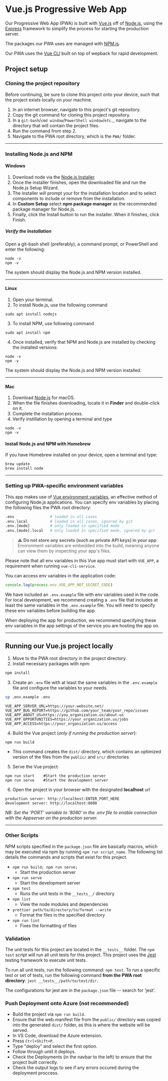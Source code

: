 # Vue.js Progressive Web App

Our Progressive Web App (PWA) is built with [Vue.js](https://vuejs.org/) off of [Node.js](https://nodejs.org/en/), using the [Express](https://expressjs.com/) framework to simplify the process for starting the production server. 

The packages our PWA uses are managed with [NPM.js](https://www.npmjs.com/).

Our PWA uses the [Vue CLI](https://cli.vuejs.org/guide/) built on top of wepback for rapid development.

## Project setup
### Cloning the project repository
Before continuing, be sure to clone this project onto your device, such that the project exists locally on your machine.

1) In an internet browser, navigate to this project's git repository.
2) Copy the git command for cloning this project repository.
3) In a `git-bash`/`cmd window`/`PowerShell window`/`etc.`, navigate to the directory that will contain the project files.
4) Run the command from step 2.
5) Navigate to the PWA root directory, which is the `PWA/` folder.

***
### Installing Node.js and NPM
#### Windows
1) Download node via the [Node.js Installer](https://nodejs.org/en/download/)
2) Once the installer finishes, open the downloaded file and run the Node.js Setup Wizard.
3) The installer will prompt your for the installation location and to select components to include or remove from the installation.
4) In **Custom Setup** select **npm package manager** as the recommended package manager for Node.js.
5) Finally, click the Install button to run the installer. When it finishes, click Finish.

##### Verify the Installation
Open a git-bash shell (preferably), a command prompt, or PowerShell and enter the following:
```
node -v
npm -v
```
The system should display the Node.js and NPM version installed.
***
#### Linux
1) Open your terminal.
2) To install Node.js, use the following command
```
sudo apt install nodejs
```
3) To install NPM, use following command
```
sudo apt install npm
```
4) Once installed, verify that NPM and Node.js are installed by checking the installed versions:
```
node -v
npm -v
```
The system should display the Node.js and NPM version installed.
***
#### Mac
1) Download [Node.js](https://nodejs.org/en/download/) for macOS.
2) When the file finishes downloading, locate it in **Finder** and double-click on it.
3) Complete the installation process. 
4) Verify instillation by opening a terminal and type
```
node -v
npm -v
```
#### Install Node.js and NPM with Homebrew
If you have Homebrew installed on your device, open a terminal and type:
```
brew update
brew install node
```
***

### Setting up PWA-specific environment variables
This app makes use of [Vue environment variables](https://cli.vuejs.org/guide/mode-and-env.html), an effective method of configuring Node.js applications. You can specify env variables by placing the following files the PWA root directory: 

```sh
.env                # loaded in all cases
.env.local          # loaded in all cases, ignored by git
.env.[mode]         # only loaded in specified mode
.env.[mode].local   # only loaded in specified mode, ignored by git
```
> :warning: **Do not store any secrets (such as private API keys) in your app**: Environment variables are embedded into the build, meaning anyone can view them by inspecting your app's files.



Please note that all env variables in this Vue app must start with `VUE_APP`, a requirement when running `vue-cli-service`.

You can access env variables in the application code:

```js
console.log(process.env.VUE_APP_NOT_SECRET_CODE)
```

We have included an `.env.example` file with env variables used in the code.  For local development, we recommend creating a `.env` file that includes at least the same variables in the `.env.example` file. You will need to specify these env variables before building the app.

When deploying the app for production, we recommend specifying these env variables in the app settings of the service you are hosting the app on.
***
## Running our Vue.js project locally
1) Move to the PWA root directory in the project directory.
2) Install necessary packages with npm:
```sh
npm install
```
3) Create an `.env` file with at least the same variables in the `.env.example` file and configure the variables to your needs.
```sh
cp .env.example .env
```
```
VUE_APP_SERVER_URL=https://your.website.net/
VUE_APP_BUG_REPORT=https://github.com/your_team/your_repo/issues
VUE_APP_ABOUT_US=https://you_organization.us/about-us
VUE_APP_OPPORTUNITIES=https://your_organization.us/jobs
VUE_APP_ACCESS=https://your_organization.us/access
```
4) Build the Vue project (_only if running the production server_):
```
npm run build
```
  - This command creates the `dist/` directory, which contains an optimized version of the files from the `public/` and `src/` directories

5) Serve the Vue project:

```
npm run start    #Start the production server
npm run serve    #Start the development server
```
6) Open the project in your browser with the designated **localhost** url 
```
production server: http://localhost:ENTER_PORT_HERE
development server: http://localhost:8080
``` 
_NB: Set the 'PORT' variable to '8080' in the .env file to enable connection with the Appserver on the production server._

***
### Other Scripts
NPM scripts specified in the `package.json` file are basically macros, which may be executed via npm by running `npm run script_name`. The following list details the commands and scripts that exist for this project.
- `npm run build; npm run serve;`
	- Start the production server
- `npm run serve`
	- Start the development server
- `npm test` 
	- Runs the unit tests in the `__tests__/` directory
- `npm list`
	- View the node modules and dependencies
- `prettier path/to/directory/to/format --write`
	- Format the files in the specified directory
- `npm run lint`
	- Fixes the formatting of files

### Validation
The unit tests for this project are located in the `__tests__` folder. The `npm test` script will run all unit tests for this project. This project uses the [Jest](https://vue-test-utils.vuejs.org/guides/testing-single-file-components-with-jest.html) testing framework to execute unit tests.

To run all unit tests, run the following command: `npm test`. To run a specific test or set of tests, run the following command **from the PWA root directory**: `jest __tests__/path/to/test/dir`.

The configurations for jest are in the `package.json` file -- search for 'jest'.

### Push Deployment onto Azure (not recommended)
- Build the project via `npm run build`.
- Ensure that the web.manifest file from the `public/`  directory was copied into the generated `dist/` folder, as this is where the website will be served.
- In VS Code, download the Azure extension.
- Press `Ctrl+Shift+P`.
- Type "deploy" and select the first option.
- Follow through until it deploys.
- Check the Deployments (in the navbar to the left) to ensure that the project built correctly.
- Check the output logs to see if any errors occured during the deployment proccess.

